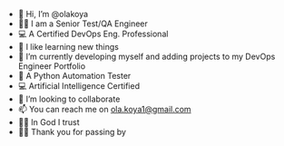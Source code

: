 - 👋 Hi, I’m @olakoya
- 👌🏽 I am a Senior Test/QA Engineer
- 💻 A Certified DevOps Eng. Professional
- 👀 I like learning new things
- 🌱 I’m currently developing myself and adding projects to my DevOps Engineer Portfolio
- 💫 A Python Automation Tester
- 💻 Artificial Intelligence Certified
- 💞️ I’m looking to collaborate
- 📫 You can reach me on ola.koya1@gmail.com
- 🙏🏾 In God I trust
- 🫶🏾 Thank you for passing by

<!---
💎 olakoya is a ✨ special ✨ repository because its `README.md` (this file) appears on your GitHub profile.
You can click the Preview link to take a look at your changes.
--->
